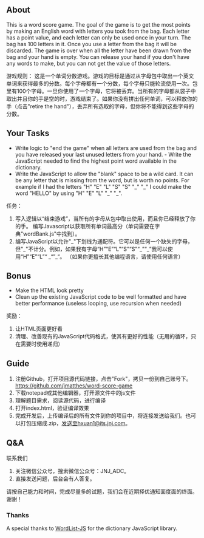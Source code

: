 ## About
This is a word score game.  The goal of the game is to get the most points by making an English word with letters you took from the bag.  Each letter has a point value, and each letter can only be used once in your turn.  The bag has 100 letters in it.  Once you use a letter from the bag it will be discarded.  The game is over when all the letter have been drawn from the bag and your hand is empty.  You can release your hand if you don't have any words to make, but you can not get the value of those letters.

游戏规则：
这是一个单词分数游戏。游戏的目标是通过从字母包中取出一个英文单词来获得最多的分数。每个字母都有一个分数，每个字母只能轮流使用一次。包里有100个字母。一旦你使用了一个字母，它将被丢弃。当所有的字母都从袋子中取出并且你的手是空的时，游戏结束了。如果你没有拼出任何单词，可以释放你的手（点击"retire the hand"），丢弃所有选取的字母，但你将不能得到这些字母的分数。

## Your Tasks
 - Write logic to "end the game" when all letters are used from the bag and you have released your last unused letters from your hand. - Write the JavaScript needed to find the highest point word available in the dictionary.
 - Write the JavaScript to allow the "blank" space to be a wild card.  It can be any letter that is missing from the word, but is worth no points.  For example if I had the letters "H" "E" "L" "S" "S" "\_" "\_" I could make the word "HELLO" by using "H" "E" "L" "\_" "\_".

任务： 
 1. 写入逻辑以“结束游戏”，当所有的字母从包中取出使用，而且你已经释放了你的手。 编写Javascript以获取所有单词最高分（单词需要在字典"wordBank.js"中找到）。
 2. 编写JavaScript以允许"\_"下划线为通配符。它可以是任何一个缺失的字母，但"\_"不计分。例如，如果我有字母“H”“E”“L”“S”“S”“\_”“\_”我可以使用“H”“E”“L”“ \_“”\_“。
（如果你更擅长其他编程语言，请使用任何语言）
 
## Bonus
 - Make the HTML look pretty
 - Clean up the existing JavaScript code to be well formatted and have better performance (useless looping, use recursion when needed)
 
奖励：
 1. 让HTML页面更好看
 2. 清理、改善现有的JavaScript代码格式，使其有更好的性能（无用的循环，只在需要时使用递归）
 
 
## Guide 
 1. 注册Github，打开项目源代码链接，点击"Fork"，拷贝一份到自己账号下。
 https://github.com/jmatthes/word-score-game
 2. 下载notepad或其他编辑器，打开源文件中的js文件
 3. 理解题目需求，阅读源代码，进行编译
 4. 打开index.html，验证编译效果
 5. 完成开发后，上传编译后的所有文件到你的项目中，将连接发送给我们。也可以打包压缩成.zip，发送至hxuan1@its.jnj.com。

## Q&A
联系我们
1. 关注微信公众号，搜索微信公众号：JNJ_ADC。
2. 直接发送问题，后台会有人答复。

请按自己能力和时间，完成尽量多的试题，我们会在近期择优通知面度面的终面。谢谢！

 
### Thanks
A special thanks to [WordList-JS](https://github.com/JackolanternIR/WordList-JS) for the dictionary JavaScript library.